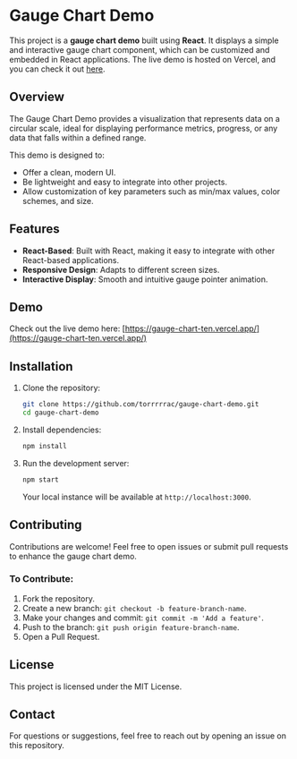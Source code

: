 # Gauge Chart Demo

This project is a **gauge chart demo** built using **React**. It displays a simple and interactive gauge chart component, which can be customized and embedded in React applications. The live demo is hosted on Vercel, and you can check it out [here](https://gauge-chart-ten.vercel.app/).

## Overview

The Gauge Chart Demo provides a visualization that represents data on a circular scale, ideal for displaying performance metrics, progress, or any data that falls within a defined range.

This demo is designed to:
- Offer a clean, modern UI.
- Be lightweight and easy to integrate into other projects.
- Allow customization of key parameters such as min/max values, color schemes, and size.

## Features

- **React-Based**: Built with React, making it easy to integrate with other React-based applications.
- **Responsive Design**: Adapts to different screen sizes.
- **Interactive Display**: Smooth and intuitive gauge pointer animation.

## Demo

Check out the live demo here: [https://gauge-chart-ten.vercel.app/](https://gauge-chart-ten.vercel.app/)

## Installation

1. Clone the repository:
   ```bash
   git clone https://github.com/torrrrrac/gauge-chart-demo.git
   cd gauge-chart-demo
   ```

2. Install dependencies:
   ```bash
   npm install
   ```

3. Run the development server:
   ```bash
   npm start
   ```

   Your local instance will be available at `http://localhost:3000`.


## Contributing

Contributions are welcome! Feel free to open issues or submit pull requests to enhance the gauge chart demo.

### To Contribute:

1. Fork the repository.
2. Create a new branch: `git checkout -b feature-branch-name`.
3. Make your changes and commit: `git commit -m 'Add a feature'`.
4. Push to the branch: `git push origin feature-branch-name`.
5. Open a Pull Request.

## License

This project is licensed under the MIT License.

## Contact

For questions or suggestions, feel free to reach out by opening an issue on this repository.
